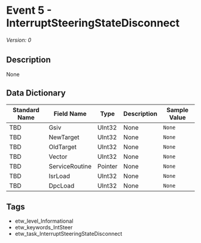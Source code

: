 # Event 5 - InterruptSteeringStateDisconnect
###### Version: 0

## Description
None

## Data Dictionary
|Standard Name|Field Name|Type|Description|Sample Value|
|---|---|---|---|---|
|TBD|Gsiv|UInt32|None|`None`|
|TBD|NewTarget|UInt32|None|`None`|
|TBD|OldTarget|UInt32|None|`None`|
|TBD|Vector|UInt32|None|`None`|
|TBD|ServiceRoutine|Pointer|None|`None`|
|TBD|IsrLoad|UInt32|None|`None`|
|TBD|DpcLoad|UInt32|None|`None`|

## Tags
* etw_level_Informational
* etw_keywords_IntSteer
* etw_task_InterruptSteeringStateDisconnect